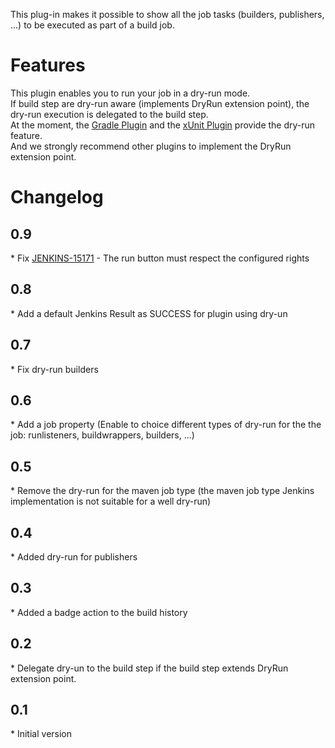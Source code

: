 This plug-in makes it possible to show all the job tasks (builders,
publishers, ...) to be executed as part of a build job.

# Features

This plugin enables you to run your job in a dry-run mode.  
If build step are dry-run aware (implements DryRun extension point), the
dry-run execution is delegated to the build step.  
At the moment, the [Gradle
Plugin](https://wiki.jenkins.io/display/JENKINS/Gradle+Plugin) and the
[xUnit Plugin](https://wiki.jenkins.io/display/JENKINS/xUnit+Plugin)
provide the dry-run feature.  
And we strongly recommend other plugins to implement the DryRun
extension point.

# Changelog

## 0.9

\* Fix
[JENKINS-15171](https://issues.jenkins-ci.org/browse/JENKINS-15171) -
The run button must respect the configured rights

## 0.8

\* Add a default Jenkins Result as SUCCESS for plugin using dry-un

## 0.7

\* Fix dry-run builders

## 0.6

\* Add a job property (Enable to choice different types of dry-run for
the the job: runlisteners, buildwrappers, builders, ...)

## 0.5

\* Remove the dry-run for the maven job type (the maven job type Jenkins
implementation is not suitable for a well dry-run)

## 0.4

\* Added dry-run for publishers

## 0.3

\* Added a badge action to the build history

## 0.2

\* Delegate dry-un to the build step if the build step extends DryRun
extension point.

## 0.1

\* Initial version
